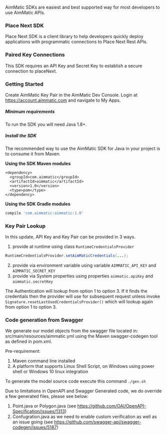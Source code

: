 AimMatic SDKs are easiest and best supported way for most developers to use AimMatic APIs.

### Place Next SDK ###

Place Next SDK is a client library to help developers quickly deploy applications with programmatic connections to Place Next Rest APIs.

### Paired Key Connections ###

This SDK requires an API Key and Secret Key to establish a secure connection to placeNext.

### Getting Started ###

Create AimMatic Key Pair in the AimMatic Dev Console. Login at https://account.aimmatic.com and navigate to My Apps.

##### Minimum requirements #####

To run the SDK you will need Java 1.8+.

##### Install the SDK #####

The recommended way to use the AimMatic SDK for Java in your project is to consume it from Maven. 

**Using the SDK Maven modules**

```maven
<dependency>
  <groupId>com.aimmatic</groupId>
  <artifactId>aimmatic</artifactId>
  <version>1.0</version>
  <type>pom</type>
</dependency>
```

**Using the SDK Gradle modules**

```gradle
compile 'com.aimmatic:aimmatic:1.0'
```

### Key Pair Lookup ###

In this update, API Key and Key Pair can be provided in 3 ways.

1. provide at runtime using class `RuntimeCredentialsProvider`
```java
RuntimeCredentialsProvider.setAimMaticCredentials(...);
```
2. provide via environment variable using variable `AIMMATIC_API_KEY` and `AIMMATIC_SECRET_KEY`
3. provide via System properties using properties `aimmatic.apiKey` and `aimmatic.secretKey`

The Authentication will lookup from option 1 to option 3. If it finds the credentials then the provider will
 use for subsequent request unless invoke `Signature.resetLastUsedCredentialsProvider()` which will lookup 
 again from option 1 to option 3.
 
### Code generation from Swagger ###
 
 We generate our model objects from the swagger file located in:
 src/main/resources/aimmatic.yml using the Maven swagger-codegen tool as defined in pom.xml.
 
 Pre-requirement:
 
 1. Maven command line installed
 2. A platform that supports Linux Shell Script, on Windows using power shell or Windows 10 linux integration 
 
 To generate the model source code execute this command `./gen.sh`
 
 Due to limitations in OpenAPI and Swagger Generated code, we do override a few generated files, please see below:
 
 1. Point.java or Polygon.java (see https://github.com/OAI/OpenAPI-Specification/issues/1313)
 2. Confugration.java as we need to enable custom verification as well as an issue going (see https://github.com/swagger-api/swagger-codegen/issues/5187)


